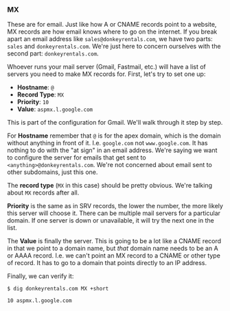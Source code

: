 ### MX

These are for email. Just like how A or CNAME records point to a website, MX records are how email knows where to go on the internet. If you break apart an email address like `sales@donkeyrentals.com`, we have two parts: `sales` and `donkeyrentals.com`. We're just here to concern ourselves with the second part: `donkeyrentals.com`.

Whoever runs your mail server (Gmail, Fastmail, etc.) will have a list of servers you need to make MX records for. First, let's try to set one up:

* **Hostname**: `@`
* **Record Type**: `MX`
* **Priority**: `10`
* **Value**: `aspmx.l.google.com`

This is part of the configuration for Gmail. We'll walk through it step by step.

For **Hostname** remember that `@` is for the apex domain, which is the domain without anything in front of it. I.e. `google.com` not `www.google.com`. It has nothing to do with the "at sign" in an email address. We're saying we want to configure the server for emails that get sent to `<anything>@donkeyrentals.com`. We're not concerned about email sent to other subdomains, just this one.

The **record type** (`MX` in this case) should be pretty obvious. We're talking about `MX` records after all.

**Priority** is the same as in SRV records, the lower the number, the more likely this server will choose it. There can be multiple mail servers for a particular domain. If one server is down or unavailable, it will try the next one in the list.

The **Value** is finally the server. This is going to be a lot like a CNAME record in that we point to a domain name, but _that_ domain name needs to be an A or AAAA record. I.e. we can't point an MX record to a CNAME or other type of record. It has to go to a domain that points directly to an IP address.

Finally, we can verify it:

```shell
$ dig donkeyrentals.com MX +short

10 aspmx.l.google.com
```
